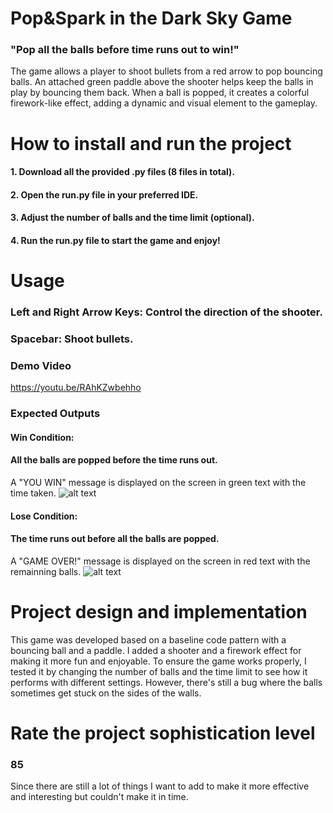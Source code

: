 # Pop&Spark in the Dark Sky Game
### "Pop all the balls before time runs out to win!"
The game allows a player to shoot bullets from a red arrow to pop bouncing balls. An attached green paddle above the shooter helps keep the balls in play by bouncing them back. When a ball is popped, it creates a colorful firework-like effect, adding a dynamic and visual element to the gameplay.

# How to install and run the project
#### 1. Download all the provided .py files (8 files in total).
#### 2. Open the run.py file in your preferred IDE.
#### 3. Adjust the number of balls and the time limit (optional).
#### 4. Run the run.py file to start the game and enjoy!

# Usage
### Left and Right Arrow Keys: Control the direction of the shooter.
### Spacebar: Shoot bullets.

### Demo Video
https://youtu.be/RAhKZwbehho

### Expected Outputs
#### Win Condition: 
#### All the balls are popped before the time runs out.
A "YOU WIN" message is displayed on the screen in green text with the time taken.
![alt text](https://github.com/f-kat0/PopandSpark-in-the-Sky/blob/94cb6b99fe15b9739e759acca4d210573693d260/win%20pic.png)
#### Lose Condition: 
#### The time runs out before all the balls are popped.
A "GAME OVER!" message is displayed on the screen in red text with the remainning balls.
![alt text](https://github.com/f-kat0/PopandSpark-in-the-Sky/blob/a1970bbc6f1fa1e9ce408e30c93d3031de6774c7/lose%20pic.png)


# Project design and implementation
This game was developed based on a baseline code pattern with a bouncing ball and a paddle. I added a shooter and a firework effect for making it more fun and enjoyable.
To ensure the game works properly, I tested it by changing the number of balls and the time limit to see how it performs with different settings. However, there's still a bug where the balls sometimes get stuck on the sides of the walls.
# Rate the project sophistication level
### 85  
Since there are still a lot of things I want to add to make it more effective and interesting but couldn't make it in time.
